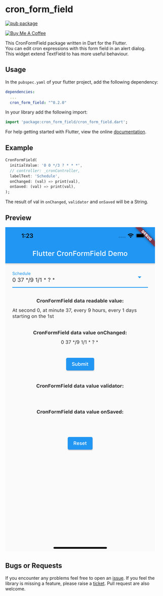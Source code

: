 # cron_form_field

[![pub package](https://img.shields.io/pub/v/cron_form_field.svg)](https://pub.dartlang.org/packages/cron_form_field)

<a href="https://www.buymeacoffee.com/siposdani87" target="_blank"><img src="https://cdn.buymeacoffee.com/buttons/v2/default-green.png" alt="Buy Me A Coffee" style="width: 150px !important;"></a>

This CronFormField package written in Dart for the Flutter.\
You can edit cron expressions with this form field in an alert dialog.\
This widget extend TextField to has more useful behaviour.

## Usage

In the `pubspec.yaml` of your flutter project, add the following dependency:

```yaml
dependencies:
  ...
  cron_form_field: "^0.2.0"
```

In your library add the following import:

```dart
import 'package:cron_form_field/cron_form_field.dart';
```

For help getting started with Flutter, view the online [documentation](https://flutter.io/).

## Example

``` dart
CronFormField(
  initialValue: '0 0 */3 ? * * *',
  // controller: _cronController,
  labelText: 'Schedule',
  onChanged: (val) => print(val),
  onSaved: (val) => print(val),
);
```

The result of val in `onChanged`, `validator` and `onSaved` will be a String.

## Preview
![Overview](https://raw.githubusercontent.com/siposdani87/cron-form-field/master/doc/images/cron_form_field.png)

## Bugs or Requests

If you encounter any problems feel free to open an [issue](https://github.com/siposdani87/cron-form-field/issues/new?template=bug_report.md). If you feel the library is missing a feature, please raise a [ticket](https://github.com/siposdani87/cron-form-field/issues/new?template=feature_request.md). Pull request are also welcome.
